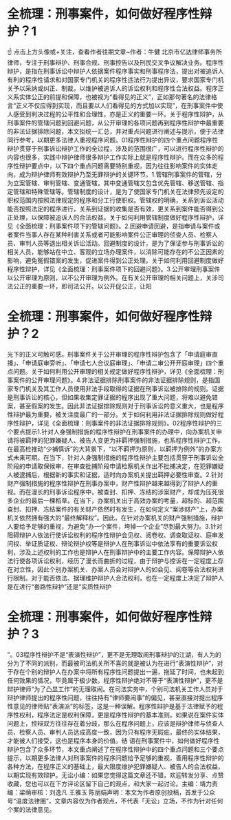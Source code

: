 # 全梳理：刑事案件，如何做好程序性辩护？1

☝ 点击上方头像或+关注，查看作者往期文章~作者：牛健 北京市亿达律师事务所律师，专注于刑事辩护、刑事合规、刑事控告以及刑民交叉争议解决业务。程序性辩护，是指在刑事诉讼中辩护人依据案件程序事实和刑事程序法，提出对被追诉人有利的程序性请求和对国家专门机关的程序性违法行为提出异议，要求国家专门机关予以采纳或纠正、制裁，以维护被追诉人的诉讼权利和程序性合法权益。程序正义系实体公正的前提和保障，也被视为“看得见的正义”，正如那句著名的法律格言“正义不仅应得到实现，而且要以人们看得见的方式加以实现”，在刑事案件中使人感受到判决过程的公平性和合理性，亦是正义的重要一环。关于程序性辩护，从刑事案件的管辖问题到回避问题，从公开审理的各项问题再到程序性辩护中最重要的非法证据排除问题，本文拟统一汇总，并对重点问题进行阐述与提示，便于法律同行参考，以期更多法律人重视程序问题。01程序性辩护的四个重点问题程序性辩护贯穿于刑事诉讼辩护工作的全过程，涉及的范围很广，可以进行程序性辩护的内容也很多，实践中辩护律师很多辩护工作实际上就是程序性辩护。而在众多的程序性辩护要点中，以下四个重点问题需要特别重视，因为往往影响案件的实体走向，成为辩护律师有效辩护乃至无罪辩护的关键环节。1.管辖刑事案件的管辖，分为立案管辖、审判管辖、变通管辖，其中变通管辖又包含优先管辖、移送管辖、指定管辖和特殊管辖等。管辖制度的设计，是为了使国家专门机关在法律预先设定的职权范围内按照法律规定的程序和分工行使职权。管辖权的明确，关系到诉讼活动能否按照法定的程序进行，关系到证据的收集是否有效，更关系到案件能否得到公正处理，以保障被追诉人的合法权益。关于如何利用管辖制度做好程序性辩护，详见《全面梳理：刑事案件项下的管辖问题》。2.回避申请回避，是指申请与案件或者案件当事人存在某种利害关系或者可能影响案件公正审理的侦查人员、检察人员、审判人员等退出相关诉讼活动。回避制度的设计，是为了保证参与刑事诉讼的相关人员，能够站在中立、客观的立场办理案件，以消除可能存在的不公正因素的影响，避免冤假错案的发生，促进案件得到公正处理。关于如何利用回避制度做好程序性辩护，详见《全面梳理：刑事案件项下的回避问题》。3.公开审理刑事案件以公开审理为原则，以不公开审理为例外。在有关公开审理的相关问题上，关涉司法公正的重要一环，即司法公开。以公开促公正，让阳

# 全梳理：刑事案件，如何做好程序性辩护？2

光下的正义可触可感。刑事案件关于公开审理的程序性辩护包含了「申请庭审直播」、「申请庭审旁听」、「申请七人合议庭审理」、「申请二审公开开庭审理」四个重点问题。关于如何利用公开审理的相关规定做好程序性辩护，详见《全面梳理：刑事案件的公开审理问题》。4.非法证据排除刑事案件的非法证据排除规则，是指国家专门机关及其工作人员使用非法手段取得的证据在刑事诉讼被排除的规则。证据是刑事诉讼的核心，但如果收集定罪证据的程序出现了重大问题，将难以避免错案，甚至假案的发生。因此非法证据排除规则对于刑事诉讼的意义重大，也是程序性辩护最为重要，被关注度最广的一部分。关于如何利用非法证据排除规则做好程序性辩护，详见《全面梳理：刑事案件的非法证据排除规则》。02程序性辩护的三个要点提示1.针对人身强制措施的程序性辩护在刑事案件的办理中，向办案机关申请将被羁押的犯罪嫌疑人、被告人变更为非羁押强制措施，也系程序性辩护工作。在最高检推动“少捕慎诉”的大背景下，“以不羁押为原则，以羁押为例外”的办案方式未来可期。在当下，针对人身强制措施的程序性辩护主要包括贯穿于刑事诉讼全阶段的申请取保候审，在审查批捕阶段申请检察机关作出不批捕决定，在犯罪嫌疑人被逮捕后，根据新的事实和证据，适时向办案机关提出羁押必要性审查。2.针对财产强制措施的程序性辩护在刑事办案中，财产性辩护越来越得到了辩护人的重视。而在漫长的刑事诉讼程序中，被查封、扣押、冻结的涉案财产，却成为压死很多企业的最后一棵稻草。在当下，办案机关出于高效办案的考量，超标的、超范围查封、扣押、冻结案件的有关财产依然时有发生，在如何定义“案涉财产”上，办案机关依然拥有强大的“最终解释权”。因此，在针对办案机关的财产强制措施，辩护人要给予足够的重视，为避免“办一个案件，垮掉一个企业”尽到最大努力。3.针对阻碍辩护人依法行使诉讼权利的程序性辩护会见权、阅卷权、调查取证权、庭审发问权、举证质证权、辩论辩护权等是辩护人在刑事诉讼中依法享有的重要诉讼权利，涉及上述权利的工作也是辩护人在刑事辩护中的主要工作内容。保障辩护人依法行使各项诉讼权利，经历了漫长而曲折的过程，由于辩护与控诉在一定程度上存在对立性，因此个别办案机关、办案人员会对辩护人的如会见、阅卷等合法权利进行限制。对于能否依法、据理维护辩护人合法权利，也在一定程度上决定了辩护人是在进行“套路性辩护”还是“实质性辩护

# 全梳理：刑事案件，如何做好程序性辩护？3

”。03程序性辩护不是“表演性辩护”，更不是无理取闹刑事辩护的江湖，有人为的分为了不同的派别，而最被司法机关所不喜的就是被认为在进行“表演性辩护”，对于存在个别的辩护人在办案中将所有程序性问题提出一遍，拖延了时间，也未起到任何效果的情况，毕竟属于极少数。程序性辩护绝对不等于“表演性辩护”，更不是辩护律师“为了凸显工作”的无理取闹。在司法实务中，个别司法机关工作人员对于辩护律师提出的程序性问题，往往持有“律师要闹事”的偏见，甚至直接对提出程序性意见的律师贴“表演派”的标签，这是一种误解。程序性辩护是基于法律赋予的程序性权利，程序法定是权利保障，更是程序性辩护的基本准则。如果说在案件实体问题上，控辩双方往往存在着分歧，那么在程序问题上，应该是辩护律师与侦查人员、检察人员、审判人员达成高度一致，因为只有程序无瑕疵，最终的实体结果，才能被人们接受，这也是程序本身的价值。结 语在刑事案件中，如何做好程序性辩护包含了众多环节，本文重点阐述了在程序性辩护中的四个重点问题和三个要点提示，以期更多法律人对刑事案件的程序问题给予足够的重视，善用程序性辩护的各种方法，在程序正义的基础上，最大限度维护犯罪嫌疑人、被告人的合法权益，以期实现有效辩护。无讼小编：如果您觉得这篇文章还不错，欢迎转发分享、点赞收藏，您也可以在下方评论区留下自己的观点，和大家一起讨论。主编：靖力责编：梁萌审核：刘逸凡 王雅玉 陈丽娟声明：本文为作者原创投稿，首发于公众号“温度法律圈”，文章内容仅为作者观点，不代表「无讼」立场，不作为针对任何个案的法律意见。

